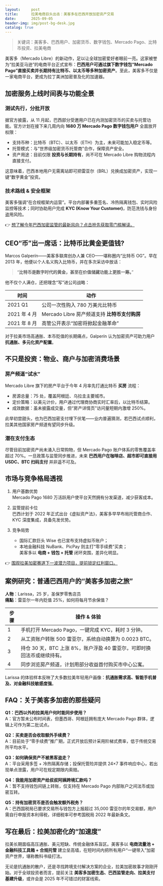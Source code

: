 ```yaml
---
layout:     post
title:      拉美电商巨头出击：美客多在巴西开放加密资产交易
date:       2025-09-05
header-img: img/post-bg-desk.jpg
catalog: true
---
```


> 关键词：美客多、巴西用户、加密货币、数字钱包、Mercado Pago、比特币投资、拉美电商

美客多（Mercado Libre）的新动作，足以让全球加密爱好者眼前一亮。这家被誉为“拉美亚马逊”的电商平台正式宣布：**巴西用户可通过旗下数字钱包“Mercado Pago”直接买卖并长期持有比特币、以太币等多种加密资产**。至此，美客多不仅是一家电商平台，更成为拉丁美洲加密普及化的加速器。

## 加密服务上线时间表与功能全景

### 测试先行，分批开放
据官方披露，从 11 月起，巴西部分受邀用户已在内测加密货币的买卖与托管功能。官方计划在接下来几周内向 **1680 万 Mercado Pago 数字钱包用户** 全面放开权限：

- 支持币种：比特币（BTC）、以太币（ETH）为主，未来可能加入稳定币等。
- 托管模式：与“世界级加密货币托管商”合作，保障资产安全。
- 资产用途：目前仅限 **投资与长期持有**，尚不可在 Mercado Libre 购物流程内直接支付。

这意味着，巴西本地用户无需离站即可把雷亚尔（BRL）兑换成加密资产，实现一键“数字黄金”投资。

### 技术路线 & 安全框架
美客多强调“在合规框架内运营”。平台内部署多重签名、冷热隔离钱包、实时风险监控等技术；同时协助用户完成 **KYC (Know Your Customer)**，防范洗钱与身份盗用风险。

👉 [想了解今年巴西加密监管的最新风向？点击抢先获取零门槛解读。](https://okxdog.com/)

## CEO“币”出一席话：比特币比黄金更值钱?

Marcos Galperín——美客多联席创办人兼 CEO——堪称圈内“比特币 OG”。早在 2013 年，他便以个人名义购入比特币，并在多次采访中放话：

> “**比特币是数字时代的黄金，甚至在价值储藏功能上更胜一筹。**”

他不仅个人满仓，还把理念“写”进公司战略：

| 时间 | 动作 |
| ---- | ---- |
| 2021 Q1 | 公司一次性购入 780 万美元比特币 |
| 2021 年 4 月 | Mercado Libre 房产频道支持 **比特币支付购房** |
| 2021 年 8 月 | 高管公开表示“加密将掀起金融革命” |

对于拉美市场高通胀、本币贬值的长期痛点，Galperín 认为加密资产可助力用户 **抗通胀、多元化资产配置**。

## 不只是投资：物业、商户与加密消费场景

### 房产频道“试水”
Mercado Libre 旗下的房产平台于今年 4 月率先打通比特币 **买房** 流程：

- 房源总量：75 处，覆盖阿根廷、乌拉圭主要城市。
- 定价策略：以美元计价，用户通过代理商协商实时汇率后，以比特币结算。
- 成效数据：虽未披露成交量，但“房产详情页”访问量短期内激增 250%。

此举初尝甜头，也为巴西加密支付埋下伏笔——业内普遍猜测，若巴西试点顺利，拉美其他国家房产频道有望同步升级。

### 潜在支付生态
尽管目前加密资产尚未涌入日常购物，但 Mercado Pago 账户体系的零售覆盖率超过 70%。一旦政策与监管同步推进，未来 **巴西用户在咖啡店、超市即可直接用 USDC、BTC 扫码支付** 并非遥不可及。

## 市场与竞争格局透视

1. 用户基数优势  
   Mercado Pago 1680 万活跃用户使平台天然拥有分发渠道，减少获客成本。

2. 监管提前卡位  
   巴西计划于 2022 年正式出台《虚拟资产法》，美客多早早布局托管商合作、KYC 深度集成，具备先发优势。

3. 竞争局势  
   - 国际汇款巨头 Wise 也已宣布支持虚拟币账户；  
   - 本地金融科技 NuBank、PicPay 则主打“零手续费”买卖；  
   美客多以 **电商 + 钱包 + 托管** 闭环突围，差异化明显。

👉 [围观拉美加密赛道下一波潜力项目，提前锁定红利窗口。](https://okxdog.com/)

## 案例研究：普通巴西用户的“美客多加密之旅”

**人物**：Larissa，25 岁，圣保罗零售店员  
**痛點**：雷亚尔一年内贬值 25%，如何将每月节余保值？

| 步骤 | 操作 & 体验 |
| ---- | ---------- |
| 1 | 手机打开 Mercado Pago，一键完成 KYC，耗时 3 分钟。 |
| 2 | 从工资账户转账 500 雷亚尔，系统自动换算为 0.0023 BTC。 |
| 3 | 持仓 30 天，BTC 上涨 8%，账户浮盈 40 雷亚尔，可即时换回法币或继续持有。 |
| 4 | 同步浏览房产频道，计划用部分收益首付购买市中心公寓。 |

Larissa 的体验样本反映了大多数拉美年轻用户画像：**抗通胀需求高、智能手机普及、对金融科技敏感度强**。

## FAQ：关于美客多加密的那些疑问

**Q1：巴西以外的拉美用户何时能同步使用？**  
A：官方暂未公布时间表，但墨西哥、阿根廷拥有庞大 Mercado Pago 群体，逻辑上可作为第二批试点。

**Q2：买卖是否会收取额外手续费？**  
A：目前处于“零手续费”推广期，正式开放后预计采用阶梯式费率，低于传统交易所平均水平。

**Q3：如何确保资产不被黑客盗走？**  
A：平台采用多签 + 冷热隔离存储；投保托管险并提供 24×7 事件响应中心，若出现单点泄露，用户可在规定期限内索赔。

**Q4：我能用加密资产给叔叔阿姨跨境汇款吗？**  
A：暂不支持钱包间链上转账，仅支持在 Mercado Pago 内部账户之间法币或加密互转。

**Q5：持有加密货币是否会触发额外税务？**  
A：巴西国税局已要求交易所与钱包方上报超过 35,000 雷亚尔的年交易额，用户需自行申报资本利得税，详细税率可参考国税局 2022 年最新条文。

## 写在最后：拉美加密化的“加速度”

拉美长期面临高压通胀、美元短缺、传统金融体系盲区。美客多以 **电商流量池 + 金融科技工具箱 + 合规托管** 建立垒高墙，在短时间内把所有用户“一键带入”加密资产世界，堪称教科书级打法。

无论是抗通胀的散户，还是寻找跨境支付解决方案的企业，拉美加密故事才刚刚开始。对于全球投资者而言，提前关注 **美客多加密生态、巴西监管走向、拉美支付基建升级**，或许会是 2025 年不可错过的财富线索。